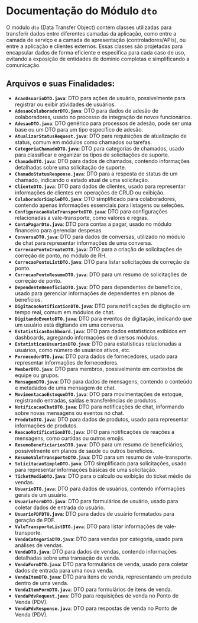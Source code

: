 # Documentação do Módulo `dto`

O módulo `dto` (Data Transfer Object) contém classes utilizadas para transferir dados entre diferentes camadas da aplicação, como entre a camada de serviço e a camada de apresentação (controladores/APIs), ou entre a aplicação e clientes externos. Essas classes são projetadas para encapsular dados de forma eficiente e específica para cada caso de uso, evitando a exposição de entidades de domínio completas e simplificando a comunicação.

## Arquivos e suas Finalidades:

*   **`AcaoUsuarioDTO.java`**: DTO para ações de usuário, possivelmente para registrar ou exibir atividades de usuários.
*   **`AdesaoColaboradorDTO.java`**: DTO para dados de adesão de colaboradores, usado no processo de integração de novos funcionários.
*   **`AdesaoDTO.java`**: DTO genérico para processos de adesão, pode ser uma base ou um DTO para um tipo específico de adesão.
*   **`AtualizarStatusRequest.java`**: DTO para requisições de atualização de status, comum em módulos como chamados ou tarefas.
*   **`CategoriaChamadoDTO.java`**: DTO para categorias de chamados, usado para classificar e organizar os tipos de solicitações de suporte.
*   **`ChamadoDTO.java`**: DTO para dados de chamados, contendo informações detalhadas sobre uma solicitação de suporte.
*   **`ChamadoStatusResponse.java`**: DTO para a resposta de status de um chamado, indicando o estado atual de uma solicitação.
*   **`ClienteDTO.java`**: DTO para dados de clientes, usado para representar informações de clientes em operações de CRUD ou exibição.
*   **`ColaboradorSimpleDTO.java`**: DTO simplificado para colaboradores, contendo apenas informações essenciais para listagens ou seleções.
*   **`ConfiguracaoValeTransporteDTO.java`**: DTO para configurações relacionadas a vale-transporte, como valores e regras.
*   **`ContaPagarDto.java`**: DTO para contas a pagar, usado no módulo financeiro para gerenciar despesas.
*   **`ConversaDTO.java`**: DTO para dados de conversas, utilizado no módulo de chat para representar informações de uma conversa.
*   **`CorrecaoPontoCreateDTO.java`**: DTO para a criação de solicitações de correção de ponto, no módulo de RH.
*   **`CorrecaoPontoListDTO.java`**: DTO para listar solicitações de correção de ponto.
*   **`CorrecaoPontoResumoDTO.java`**: DTO para um resumo de solicitações de correção de ponto.
*   **`DependenteBeneficioDTO.java`**: DTO para dependentes de benefícios, usado para gerenciar informações de dependentes em planos de benefícios.
*   **`DigitacaoNotificationDTO.java`**: DTO para notificações de digitação em tempo real, comum em módulos de chat.
*   **`DigitandoEventoDTO.java`**: DTO para eventos de digitação, indicando que um usuário está digitando em uma conversa.
*   **`EstatisticasDashboard.java`**: DTO para dados estatísticos exibidos em dashboards, agregando informações de diversos módulos.
*   **`EstatisticasUsuariosDTO.java`**: DTO para estatísticas relacionadas a usuários, como número de usuários ativos, etc.
*   **`FornecedorDTO.java`**: DTO para dados de fornecedores, usado para representar informações de fornecedores.
*   **`MemberDTO.java`**: DTO para membros, possivelmente em contextos de equipe ou grupos.
*   **`MensagemDTO.java`**: DTO para dados de mensagens, contendo o conteúdo e metadados de uma mensagem de chat.
*   **`MovimentacaoEstoqueDTO.java`**: DTO para movimentações de estoque, registrando entradas, saídas e transferências de produtos.
*   **`NotificacaoChatDTO.java`**: DTO para notificações de chat, informando sobre novas mensagens ou eventos no chat.
*   **`ProdutoDTO.java`**: DTO para dados de produtos, usado para representar informações de produtos.
*   **`ReacaoNotificationDTO.java`**: DTO para notificações de reações a mensagens, como curtidas ou outros emojis.
*   **`ResumoBeneficiariosDTO.java`**: DTO para um resumo de beneficiários, possivelmente em planos de saúde ou outros benefícios.
*   **`ResumoValeTransporteDTO.java`**: DTO para um resumo de vale-transporte.
*   **`SolicitacaoSimpleDTO.java`**: DTO simplificado para solicitações, usado para representar informações básicas de uma solicitação.
*   **`TicketMedioDTO.java`**: DTO para o cálculo ou exibição do ticket médio de vendas.
*   **`UsuarioDTO.java`**: DTO para dados de usuários, contendo informações gerais de um usuário.
*   **`UsuarioFormDTO.java`**: DTO para formulários de usuário, usado para coletar dados de entrada do usuário.
*   **`UsuarioPDFDTO.java`**: DTO para dados de usuário formatados para geração de PDF.
*   **`ValeTransporteListDTO.java`**: DTO para listar informações de vale-transporte.
*   **`VendaCategoriaDTO.java`**: DTO para vendas por categoria, usado para análises de vendas.
*   **`VendaDTO.java`**: DTO para dados de vendas, contendo informações detalhadas sobre uma transação de venda.
*   **`VendaFormDTO.java`**: DTO para formulários de venda, usado para coletar dados de entrada para uma nova venda.
*   **`VendaItemDTO.java`**: DTO para itens de venda, representando um produto dentro de uma venda.
*   **`VendaItemFormDTO.java`**: DTO para formulários de itens de venda.
*   **`VendaPdvRequest.java`**: DTO para requisições de venda no Ponto de Venda (PDV).
*   **`VendaPdvResponse.java`**: DTO para respostas de venda no Ponto de Venda (PDV).